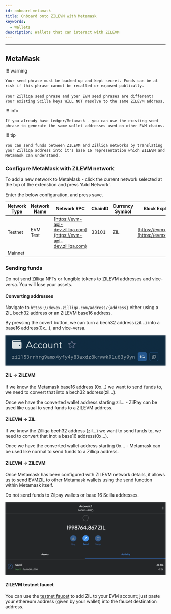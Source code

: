 ```yaml
---
id: onboard-metamask
title: Onboard onto ZILEVM with Metamask
keywords:
  - Wallets
description: Wallets that can interact with ZILEVM
---
```


---

## MetaMask

!!! warning

    Your seed phrase must be backed up and kept secret. Funds can be at
    risk if this phrase cannot be recalled or exposed publically.

    Your Zilliqa seed phrase and your EVM seed phrases are different!
    Your existing Scilla keys WILL NOT resolve to the same ZILEVM address.

!!! info

    If you already have Ledger/Metamask - you can use the existing seed
    phrase to generate the same wallet addresses used on other EVM chains.

!!! tip

    You can send funds between ZILEVM and Zilliqa networks by translating
    your Zilliqa address into it's base 16 representation which ZILEVM and
    Metamask can understand.

### Configure MetaMask with ZILEVM network

To add a new network to MetaMask - click the current network selected at the top
of the extenstion and press 'Add Network'.

Enter the below configuration, and press save.

| Network Type | Network Name | Network RPC                                                        | ChainID | Currency Symbol | Block Explorer URL                                   |
| ------------ | ------------ | ------------------------------------------------------------------ | ------- | --------------- | ---------------------------------------------------- |
| Testnet      | EVM Test     | [https://evm-api-dev.zilliqa.com](https://evm-api-dev.zilliqa.com) | 33101   | ZIL             | [https://evmx.zilliqa.com](https://evmx.zilliqa.com) |
| Mainnet      |              |                                                                    |         |                 |                                                      |

### Sending funds

Do not send Zilliqa NFTs or fungible tokens to ZILEVM addresses and vice-versa. You will lose your assets.

#### Converting addresses

Navigate to `https://devex.zilliqa.com/address/{address}` either using a ZIL bech32 address or an ZILEVM base16 address.

By pressing the covert button, we can turn a bech32 address (zil...) into a base16 address(0x...), and vice-versa.

!["Coverting address types"](../../assets/img/evm/convert_address.png)

#### ZIL -> ZILEVM

If we know the Metamask base16 address (0x...) we want to send funds to, we need to convert that into a bech32 address(zil...).

Once we have the converted wallet address starting zil... - ZilPay can be used like usual to send funds to a ZILEVM address.

#### ZILEVM -> ZIL

If we know the Zilliqa bech32 address (zil...) we want to send funds to, we need to convert that inot a base16 address(0x...).

Once we have the converted wallet address starting 0x... - Metamask can be used like normal to send funds to a Zilliqa address.

#### ZILEVM -> ZILEVM

Once Metamask has been configured with ZILEVM network details, it allows us
to send EVMZIL to other Metamask wallets using the send function within Metamask itself.

Do not send funds to Zilpay wallets or base 16 Scilla addresses.

!["Sending EVM ZIL"](../../assets/img/evm/send_evm_zil.png)

#### ZILEVM testnet faucet

You can use the [testnet faucet](../../developers/developer-toolings/dev-tools-faucet.md) to add ZIL to your EVM account; just paste your ethereum address (given by your wallet) into the faucet destination address.
